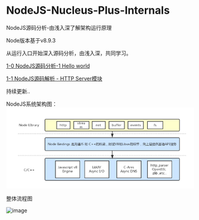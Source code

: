 # NodeJS-Nucleus-Plus-Internals
NodeJS源码分析-由浅入深了解架构运行原理

Node版本基于v8.9.3 

从运行入口开始深入源码分析，由浅入深，共同学习。


 [1-0 NodeJS源码分析-1 Hello world](https://github.com/fzxa/NodeJS-Nucleus-Plus-Internals/blob/master/chapter1/chapter1-0-%E6%BA%90%E7%A0%81%E5%88%86%E6%9E%90-1%20Hello%20world.md)
 
 [1-1 NodeJS源码解析 - HTTP Server模块](https://github.com/fzxa/NodeJS-Nucleus-Plus-Internals/blob/master/chapter1/chapter1-1-HTTP%20Server%E6%A8%A1%E5%9D%97.md)
 
持续更新..
 
NodeJS系统架构图：
![image](node-system.png)


 整体流程图
 
 ![image](https://github.com/fzxa/NodeJS-Nucleus-Plus-Internals/blob/master/chapter1/images/node-loop.png)
 

